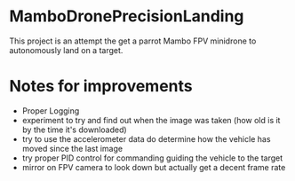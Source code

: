 # MamboDronePrecisionLanding

This project is an attempt the get a parrot Mambo FPV minidrone to autonomously land on a target.

# Notes for improvements
- Proper Logging
- experiment to try and find out when the image was taken (how old is it by the time it's downloaded)
- try to use the accelerometer data do determine how the vehicle has moved since the last image
- try proper PID control for commanding guiding the vehicle to the target
- mirror on FPV camera to look down but actually get a decent frame rate